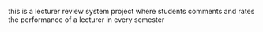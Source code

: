 this is a lecturer review system project where students comments and rates the performance of a lecturer in every semester
